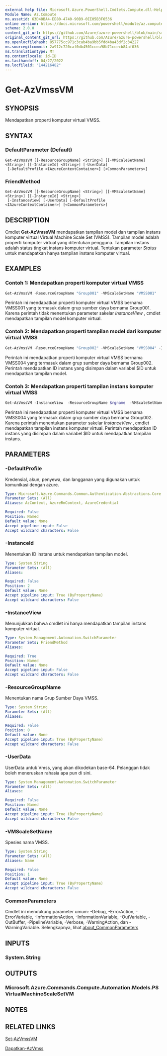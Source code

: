 ```yaml
---
external help file: Microsoft.Azure.PowerShell.Cmdlets.Compute.dll-Help.xml
Module Name: Az.Compute
ms.assetid: 63D48BA4-EE80-4740-90B9-0EE05B3F6536
online version: https://docs.microsoft.com/powershell/module/az.compute/get-azvmssvm
schema: 2.0.0
content_git_url: https://github.com/Azure/azure-powershell/blob/main/src/Compute/Compute/help/Get-AzVmssVM.md
original_content_git_url: https://github.com/Azure/azure-powershell/blob/main/src/Compute/Compute/help/Get-AzVmssVM.md
ms.openlocfilehash: 857775cc971c3cab4ba9bb5fdd4ba43df2c34227
ms.sourcegitcommit: 2a912c720caf0db4501ccea98b71ccecb84af036
ms.translationtype: MT
ms.contentlocale: id-ID
ms.lasthandoff: 04/27/2022
ms.locfileid: "144216482"
---
```

# Get-AzVmssVM

## SYNOPSIS
Mendapatkan properti komputer virtual VMSS.

## SYNTAX

### DefaultParameter (Default)
```
Get-AzVmssVM [[-ResourceGroupName] <String>] [[-VMScaleSetName] <String>] [[-InstanceId] <String>] [-UserData]
 [-DefaultProfile <IAzureContextContainer>] [<CommonParameters>]
```

### FriendMethod
```
Get-AzVmssVM [[-ResourceGroupName] <String>] [[-VMScaleSetName] <String>] [[-InstanceId] <String>]
 [-InstanceView] [-UserData] [-DefaultProfile <IAzureContextContainer>] [<CommonParameters>]
```

## DESCRIPTION
Cmdlet **Get-AzVmssVM** mendapatkan tampilan model dan tampilan instans komputer virtual Virtual Machine Scale Set (VMSS).
Tampilan model adalah properti komputer virtual yang ditentukan pengguna.
Tampilan instans adalah status tingkat instans komputer virtual.
Tentukan parameter *Status* untuk mendapatkan hanya tampilan instans komputer virtual.

## EXAMPLES

### Contoh 1: Mendapatkan properti komputer virtual VMSS
```powershell
Get-AzVmssVM -ResourceGroupName "Group001" -VMScaleSetName "VMSS001"
```

Perintah ini mendapatkan properti komputer virtual VMSS bernama VMSS001 yang termasuk dalam grup sumber daya bernama Group001.
Karena perintah tidak menentukan parameter sakelar *InstanceView* , cmdlet mendapatkan tampilan model komputer virtual.

### Contoh 2: Mendapatkan properti tampilan model dari komputer virtual VMSS
```powershell
Get-AzVmssVM -ResourceGroupName "Group002" -VMScaleSetName "VMSS004" -InstanceId $ID
```

Perintah ini mendapatkan properti komputer virtual VMSS bernama VMSS004 yang termasuk dalam grup sumber daya bernama Group002.
Perintah mendapatkan ID instans yang disimpan dalam variabel $ID untuk mendapatkan tampilan model.

### Contoh 3: Mendapatkan properti tampilan instans komputer virtual VMSS
```powershell
Get-AzVmssVM -InstanceView  -ResourceGroupName $rgname  -VMScaleSetName $vmssName -InstanceId $ID
```

Perintah ini mendapatkan properti komputer virtual VMSS bernama VMSS004 yang termasuk dalam grup sumber daya bernama Group002.
Karena perintah menentukan parameter sakelar *InstanceView* , cmdlet mendapatkan tampilan instans komputer virtual.
Perintah mendapatkan ID instans yang disimpan dalam variabel $ID untuk mendapatkan tampilan instans.

## PARAMETERS

### -DefaultProfile
Kredensial, akun, penyewa, dan langganan yang digunakan untuk komunikasi dengan azure.

```yaml
Type: Microsoft.Azure.Commands.Common.Authentication.Abstractions.Core.IAzureContextContainer
Parameter Sets: (All)
Aliases: AzContext, AzureRmContext, AzureCredential

Required: False
Position: Named
Default value: None
Accept pipeline input: False
Accept wildcard characters: False
```

### -InstanceId
Menentukan ID instans untuk mendapatkan tampilan model.

```yaml
Type: System.String
Parameter Sets: (All)
Aliases:

Required: False
Position: 2
Default value: None
Accept pipeline input: True (ByPropertyName)
Accept wildcard characters: False
```

### -InstanceView
Menunjukkan bahwa cmdlet ini hanya mendapatkan tampilan instans komputer virtual.

```yaml
Type: System.Management.Automation.SwitchParameter
Parameter Sets: FriendMethod
Aliases:

Required: True
Position: Named
Default value: None
Accept pipeline input: False
Accept wildcard characters: False
```

### -ResourceGroupName
Menentukan nama Grup Sumber Daya VMSS.

```yaml
Type: System.String
Parameter Sets: (All)
Aliases:

Required: False
Position: 0
Default value: None
Accept pipeline input: True (ByPropertyName)
Accept wildcard characters: False
```

### -UserData
UserData untuk Vmss, yang akan dikodekan base-64. Pelanggan tidak boleh meneruskan rahasia apa pun di sini.

```yaml
Type: System.Management.Automation.SwitchParameter
Parameter Sets: (All)
Aliases:

Required: False
Position: Named
Default value: None
Accept pipeline input: True (ByPropertyName)
Accept wildcard characters: False
```

### -VMScaleSetName
Spesies nama VMSS.

```yaml
Type: System.String
Parameter Sets: (All)
Aliases: Name

Required: False
Position: 1
Default value: None
Accept pipeline input: True (ByPropertyName)
Accept wildcard characters: False
```

### CommonParameters
Cmdlet ini mendukung parameter umum: -Debug, -ErrorAction, -ErrorVariable, -InformationAction, -InformationVariable, -OutVariable, -OutBuffer, -PipelineVariable, -Verbose, -WarningAction, dan -WarningVariable. Selengkapnya, lihat [about_CommonParameters](http://go.microsoft.com/fwlink/?LinkID=113216)

## INPUTS

### System.String

## OUTPUTS

### Microsoft.Azure.Commands.Compute.Automation.Models.PSVirtualMachineScaleSetVM

## NOTES

## RELATED LINKS

[Set-AzVmssVM](./Set-AzVmssVM.md)

[Dapatkan-AzVmss](./Get-AzVmss.md)


